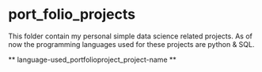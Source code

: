 # port_folio_projects

This folder contain my personal simple data science related projects. As of now the programming languages used for these projects are python & SQL.

** language-used_portfolioproject_project-name **
